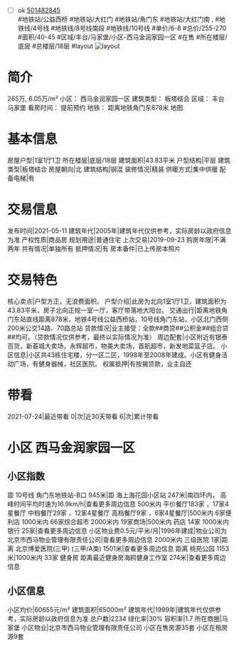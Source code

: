 - [ ] ok [501482845](https://bj.5i5j.com/ershoufang/501482845.html)  
 #地铁站/公益西桥 #地铁站/大红门 #地铁站/角门东 #地铁站/大红门南 ,  #地铁线/4号线 #地铁线/8号线南段 #地铁线/10号线
#单价/6-8 #总价/255-270 #面积/40-45   #区域/丰台/马家堡/小区-西马金润家园一区 #在售 #所在楼层/底层 #总楼层/18层 #layout 
![layout](http://image2a.5i5j.com/scm/HOUSE_CUSTOMER/25c82ce7c14f4090953381a7c0a29482.jpg_P5.jpg) 
# 简介 
 265万,  6.05万/m² 
小区： 西马金润家园一区
建筑类型： 板塔结合
区域： 丰台 马家堡
看房时间： 提前预约
地铁： 距离地铁角门东878米 地图
# 基本信息 
 房屋户型|1室1厅1卫
所在楼层|底层/18层
建筑面积|43.83平米
户型结构|平层
建筑类型|板塔结合
房屋朝向|北
建筑结构|钢混
装修情况|精装
供暖方式|集中供暖
配备电梯|有
# 交易信息 
 发布时间|2021-05-11
建筑年代|2005年|建筑年代仅供参考，实际房龄以政府信息为准
产权性质|商品房
规划用途|普通住宅
上次交易|2019-09-23
购房年限|不满两年
共有情况|单独所有
抵押情况|有
房本备件|已上传房本照片
# 交易特色 
 核心卖点|户型方正，无浪费面积。
户型介绍|此房为北向1室1厅1卫，建筑面积为43.83平米，房子北向正规一室一厅，客厅带落地大阳台。
交通出行|距离地铁角门东站直线距离878米，地铁4号线公益西桥站，10号线角门东站，小区北门西侧200米公交14路、70路总站
贷款情况|业主接受：全款##商贷##公积金##组合贷##均可。（贷款情况仅供参考，最终以实际情况为准）
周边配套|小区附近有银泰百货，新荟城大卖场，永辉超市，物美大卖场，首航超市，新发地菜篮子店。
小区信息|小区共43栋住宅楼，分一区二区，1998年至2008年建成。小区有健身活动广场，有健身器械，社区医院。
权属抵押|有按揭贷款，业主自还
# 带看 
 2021-07-24|最近带看	 0|次|近30天带看	 6|次|累计带看
# 小区 西马金润家园一区
## 小区指数 
 距 10号线 角门东地铁站-B口 945米|距 海上海花园小区站 247米|南四环内， 高峰时间平均时速为16.9km/h|查看更多周边信息
500米内 平价餐厅183家 ，17家4星餐厅
中档餐厅29家 ，12家4星餐厅
高档餐厅9家 ，6家4星餐厅|500米内 6家便利店
1000米内 66家综合超市
2000米内 19家商场|500米内 药店 14家
1000米内 银行 25家|查看更多周边信息
小区物业费0.5元/平米/月|1996年建成|物业公司为北京市西马物业管理有限责任公司|查看更多周边信息
2000米内 三级医院 1家|距离 北京博爱医院(三甲) (三甲/A类) 1501米|查看更多周边信息
距离 桃苑公园 1153米|1000米内 33家 健身房
距离最近健身房海鸥健身工作室 274米|查看更多周边信息
## 小区信息 
 小区均价|60655元/m²
建筑面积|65000m²
建筑年代|1999年|建筑年代仅供参考，实际房龄以政府信息为准
总户数|2234
绿化率|30%
容积率|1.7
所在商圈|马家堡
小区物业|北京市西马物业管理有限责任公司
小区在售房源35套
小区在租房源9套
